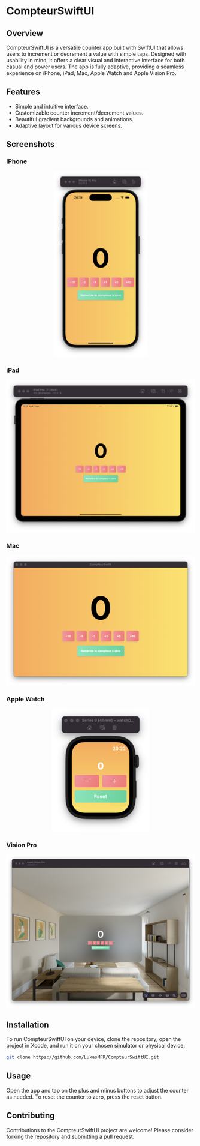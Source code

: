 # CompteurSwiftUI

## Overview

CompteurSwiftUI is a versatile counter app built with SwiftUI that allows users to increment or decrement a value with simple taps. Designed with usability in mind, it offers a clear visual and interactive interface for both casual and power users. The app is fully adaptive, providing a seamless experience on iPhone, iPad, Mac, Apple Watch and Apple Vision Pro.

## Features

- Simple and intuitive interface.
- Customizable counter increment/decrement values.
- Beautiful gradient backgrounds and animations.
- Adaptive layout for various device screens.

## Screenshots

### iPhone
<p align="center">
  <img src="./Screenshots/iPhone_screenshot.png" width="250" alt="iPhone Screenshot">
</p>

### iPad
![iPad Screenshot](./Screenshots/iPad_screenshot.png)

### Mac
![Mac Screenshot](./Screenshots/Mac_screenshot.png)

### Apple Watch
<p align="center">
  <img src="./Screenshots/Watch_screenshot.png" width="260" alt="Apple Watch Screenshot">
</p>

### Vision Pro
![Apple Vision Pro Screenshot](./Screenshots/Vision_screenshot.png)

## Installation

To run CompteurSwiftUI on your device, clone the repository, open the project in Xcode, and run it on your chosen simulator or physical device.

```bash
git clone https://github.com/LukasMFR/CompteurSwiftUI.git
```

## Usage

Open the app and tap on the plus and minus buttons to adjust the counter as needed. To reset the counter to zero, press the reset button.

## Contributing

Contributions to the CompteurSwiftUI project are welcome! Please consider forking the repository and submitting a pull request.
